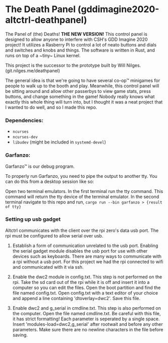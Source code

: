 # The Death Panel (gddimagine2020-altctrl-deathpanel)
The Panel of (the) Deaths! **THE NEW VERSION!** This control panel is designed to allow anyone to interfere with CSH's GDD Imagine 2020 project! It utilizes a Rasberry Pi to control a lot of neato buttons and dials and switches and knobs and things. The software is written in Rust, and runs on top of a ~tiny~ Linux kernel.

This project is the successor to the prototype built by Will Nilges. (git.nilges.me/deathpanel)

The general idea is that we're going to have several co-op™ minigames for people to walk up to the booth and play. Meanwhile, this control panel will be sitting around and allow other passerbys to view game stats, press buttons, and change something in the game! Nobody really knows what exactly this whole thing will turn into, but I thought it was a neat project that I wanted to do well, and so I made this repo. 


### Dependencies:

 - `ncurses`
 - `ncurses-dev`
 - `libudev` (might be included in `systemd-devel`)

### Garfanzo:
Garfanzo™ is our debug program.

To properly run Garfanzo, you need to pipe the output to another tty. You can do this from a desktop session like so:

Open two terminal emulators.
In the first terminal run the tty command. This command will return the tty device of the terminal emulator.
In the second terminal navigate to this repo and run,
`cargo run --bin garfanzo > {result of tty}`

### Setting up usb gadget
Altctrl communicates with the client over the rpi zero's data usb port.
The rpi must be configured to allow serial over usb.

1. Establish a form of communication unrelated to the usb port.
    Enabling the serial gadget module disables the usb port for use with other devices such as keyboards. 
    There are many ways to communicate with a rpi without a usb port. For this project we had the rpi connected to wifi and communicated with it via ssh.

2. Enable the dwc2 module in config.txt.
    This step is not performed on the rpi. Take the sd card out of the rpi while it is off and insert it into a computer so you can edit the files.
    Open the boot partition and find the file named config.txt.
    Open config.txt with a text editor of your choice and append a line containing 'dtoverlay=dwc2'. Save this file.


3. Enable dwc2 and g_serial in cmdline.txt.
    This step is also performed on the computer. Open the file named cmdline.txt.
    Be careful with this file, it has strict formatting! Each parameter is seperated by a single space.
    Insert 'modules-load=dwc2,g_serial' after rootwait and before any other parameters.
    Make sure there are no newline characters in the file before saving.